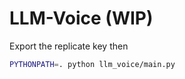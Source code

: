 # LLM-Voice (WIP)

Export the replicate key then 
```bash
PYTHONPATH=. python llm_voice/main.py
```
